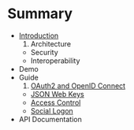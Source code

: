 # Summary

* [Introduction](README.md)
  1. Architecture
  * Security
  * Interoperability
* Demo
* Guide
  1. [OAuth2 and OpenID Connect](docs/oauth2.md)
  * [JSON Web Keys](docs/jwk.md)
  * [Access Control](docs/policy.md)
  * [Social Logon](docs/connection.md)
* API Documentation